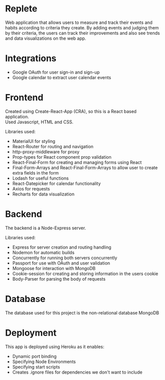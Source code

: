 
# Replete

Web application that allows users to measure and track their events and habits according to criteria they create. By adding events and judging them by their criteria, the users can track their improvements and also see trends and data visualizations on the web app.

# Integrations

- Google OAuth for user sign-in and sign-up
- Google calendar to extract user calendar events

# Frontend

Created using Create-React-App (CRA), so this is a React based application.  
Used Javascript, HTML and CSS.  

Libraries used:
- MaterialUI for styling
- React-Router for routing and navigation
- http-proxy-middleware for proxy
- Prop-types for React component prop validation
- React-Final-Form for creating and managing forms using React
- Final-Form-Arrays and React-Final-Form-Arrays to allow user to create extra fields in the form
- Lodash for useful functions
- React-Datepicker for calendar functionality
- Axios for requests
- Recharts for data visualization

# Backend
The backend is a Node-Express server.  

Libraries used:
- Express for server creation and routing handling
- Nodemon for automatic builds
- Concurrently for running both servers concurrently
- Passport for use with OAuth and user validation
- Mongoose for interaction with MongoDB
- Cookie-session for creating and storing information in the users cookie
- Body-Parser for parsing the body of requests

# Database
The database used for this project is the non-relational database MongoDB 

# Deployment
This app is deployed using Heroku as it enables:
- Dynamic port binding
- Specifying Node Environments
- Specifying start scripts
- Creates .ignore files for dependencies we don't want to include

